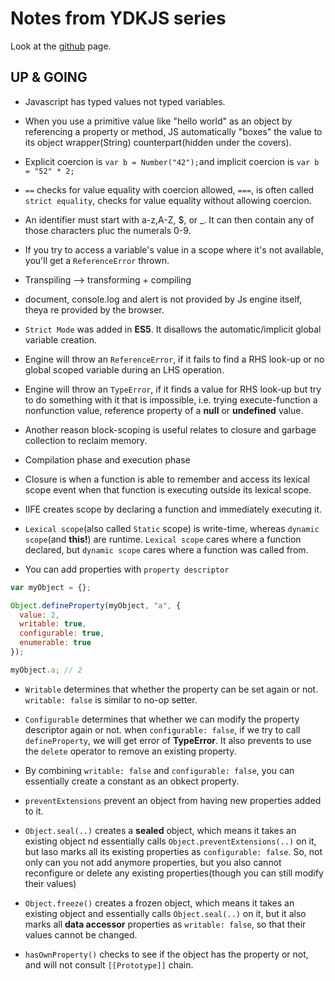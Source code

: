 # Notes from YDKJS series

Look at the [github](https://github.com/getify/You-Dont-Know-JS) page.

## UP & GOING

- Javascript has typed values not typed variables.

- When you use a primitive value like "hello world" as an object by referencing a property or method, JS automatically "boxes" the value to its object wrapper(String) counterpart(hidden under the covers).

- Explicit coercion is `var b = Number("42");`and implicit coercion is `var b = "52" * 2;`

- `==` checks for value equality with coercion allowed, `===`, is often called `strict equality`, checks for value equality without allowing coercion.

- An identifier must start with a-z,A-Z, \$, or \_. It can then contain any of those characters pluc the numerals 0-9.

- If you try to access a variable's value in a scope where it's not available, you'll get a `ReferenceError` thrown.

- Transpiling --> transforming + compiling

- document, console.log and alert is not provided by Js engine itself, theya re provided by the browser.

- `Strict Mode` was added in **ES5**. It disallows the automatic/implicit global variable creation.

- Engine will throw an `ReferenceError`, if it fails to find a RHS look-up or no global scoped variable during an LHS operation.

- Engine will throw an `TypeError`, if it finds a value for RHS look-up but try to do something with it that is impossible, i.e. trying execute-function a nonfunction value, reference property of a **null** or **undefined** value.

- Another reason block-scoping is useful relates to closure and garbage collection to reclaim memory.

- Compilation phase and execution phase

- Closure is when a function is able to remember and access its lexical scope event when that function is executing outside its lexical scope.

- IIFE creates scope by declaring a function and immediately executing it.

- `Lexical scope`(also called `Static` scope) is write-time, whereas `dynamic scope`(and **this!**) are runtime. `Lexical scope` cares where a function declared, but `dynamic scope` cares where a function was called from.

- You can add properties with `property descriptor`

```javascript
var myObject = {};

Object.defineProperty(myObject, "a", {
  value: 2,
  writable: true,
  configurable: true,
  enumerable: true
});

myObject.a; // 2
```

- `Writable` determines that whether the property can be set again or not. `writable: false` is similar to no-op setter.

- `Configurable` determines that whether we can modify the property descriptor again or not. when `configurable: false`, if we try to call `defineProperty`, we will get error of **TypeError**. It also prevents to use the `delete` operator to remove an existing property.

- By combining `writable: false` and `configurable: false`, you can essentially create a constant as an obkect property.

- `preventExtensions` prevent an object from having new properties added to it.

- `Object.seal(..)` creates a **sealed** object, which means it takes an existing object nd essentially calls `Object.preventExtensions(..)` on it, but laso marks all its existing properties as `configurable: false`. So, not only can you not add anymore properties, but you also cannot reconfigure or delete any existing properties(though you can still modify their values)

- `Object.freeze()` creates a frozen object, which means it takes an existing object and essentially calls `Object.seal(..)` on it, but it also marks all **data accessor** properties as `writable: false`, so that their values cannot be changed.

- `hasOwnProperty()` checks to see if the object has the property or not, and will not consult `[[Prototype]]` chain.
